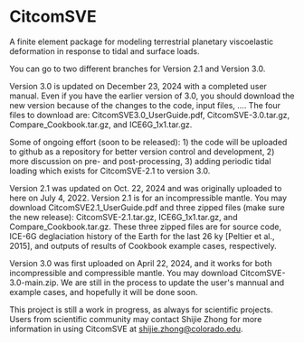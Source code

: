 # CitcomSVE
A finite element package for modeling terrestrial planetary viscoelastic deformation in response to tidal and surface loads.

You can go to two different branches for Version 2.1 and Version 3.0.

Version 3.0 is updated on December  23, 2024 with a completed user manual. Even if you have the earlier version of 3.0, you should download the new version because of the changes to the code, input files, .... The four files to download are: CitcomSVE3.0_UserGuide.pdf,  CitcomSVE-3.0.tar.gz, Compare_Cookbook.tar.gz, and ICE6G_1x1.tar.gz. 

Some of ongoing effort (soon to be released): 1) the code will be uploaded to github as a repository for better version control and development, 2) more discussion on pre- and post-processing, 3) adding periodic tidal loading which exists for CitcomSVE-2.1 to version 3.0. 

Version 2.1 was updated on Oct. 22, 2024 and was originally uploaded to here on July 4, 2022. Version 2.1 is for an incompressible mantle. You may download CitcomSVE2.1_UserGuide.pdf and three zipped files (make sure the new release): CitcomSVE-2.1.tar.gz, ICE6G_1x1.tar.gz, and Compare_Cookbook.tar.gz. These three zipped files are for source code, ICE-6G deglaciation history of the Earth for the last 26 ky [Peltier et al., 2015], and outputs of results of Cookbook example cases, respectively.  

Version 3.0 was first uploaded on April 22, 2024, and it works for both incompressible and compressible mantle. You may download CitcomSVE-3.0-main.zip. We are still in the process to update the user's mannual and example cases, and hopefully it will be done soon.  

This project is still a work in progress, as always for scientific projects. Users from scientific community may contact Shijie Zhong for more information in using CitcomSVE at shijie.zhong@colorado.edu.
